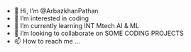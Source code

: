 - 👋 Hi, I’m @ArbazkhanPathan
- 👀 I’m interested in coding
- 🌱 I’m currently learning INT Mtech AI & ML
- 💞️ I’m looking to collaborate on SOME CODING PROJECTS
- 📫 How to reach me ...

<!---
ArbazkhanPathan/ArbazkhanPathan is a ✨ special ✨ repository because its `README.md` (this file) appears on your GitHub profile.
You can click the Preview link to take a look at your changes.
--->
